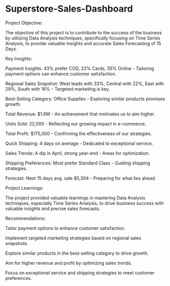 # Superstore-Sales-Dashboard
Project Objective:

The objective of this project is to contribute to the success of the business by utilizing Data Analysis techniques, specifically focusing on Time Series Analysis, to provide valuable insights and accurate Sales Forecasting of 15 Days.

Key Insights:

Payment Insights: 43% prefer COD, 22% Cards, 35% Online - Tailoring payment options can enhance customer satisfaction.

Regional Sales Snapshot: West leads with 33%, Central with 22%, East with 29%, South with 16% - Targeted marketing is key.

Best-Selling Category: Office Supplies - Exploring similar products promises growth.

Total Revenue: $1.6M - An achievement that motivates us to aim higher.

Units Sold: 22,000 - Reflecting our growing impact in e-commerce.

Total Profit: $175,000 - Confirming the effectiveness of our strategies.

Quick Shipping: 4 days on average - Dedicated to exceptional service.

Sales Trends: A dip in April, strong year-end - Areas for optimization.

Shipping Preferences: Most prefer Standard Class - Guiding shipping strategies.

Forecast: Next 15 days avg. sale $5,304 - Preparing for what lies ahead.

Project Learnings:

The project provided valuable learnings in mastering Data Analysis techniques, especially Time Series Analysis, to drive business success with valuable insights and precise sales forecasts.

Recommendations:

Tailor payment options to enhance customer satisfaction.

Implement targeted marketing strategies based on regional sales snapshots.

Explore similar products in the best-selling category to drive growth.

Aim for higher revenue and profit by optimizing sales trends.

Focus on exceptional service and shipping strategies to meet customer preferences.
